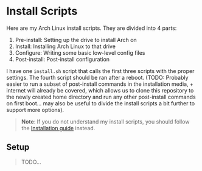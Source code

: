 # Install Scripts

Here are my Arch Linux install scripts. They are divided into 4 parts:

1. Pre-install: Setting up the drive to install Arch on
2. Install: Installing Arch Linux to that drive
3. Configure: Writing some basic low-level config files
4. Post-install: Post-install configuration

I have one `install.sh` script that calls the first three scripts with the proper settings. The fourth script should be ran after a reboot. (TODO: Probably easier to run a subset of post-install commands in the installation media, + internet will already be covered, which allows us to clone this repository to the newly created home directory and run any other post-install commands on first boot... may also be useful to divide the install scripts a bit further to support more options).

> **Note**: If you do not understand my install scripts, you should follow the [Installation guide][archguide] instead.

## Setup

> TODO...

[archguide]: https://wiki.archlinux.org/index.php/Installation_guide
